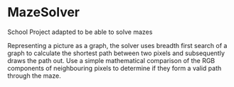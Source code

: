 # MazeSolver
School Project adapted to be able to solve mazes

Representing a picture as a graph, the solver uses breadth first search of a graph to 
calculate the shortest path between two pixels and subsequently draws the path out. 
Use a simple mathematical comparison of the RGB components of neighbouring pixels 
to determine if they form a valid path through the maze.

